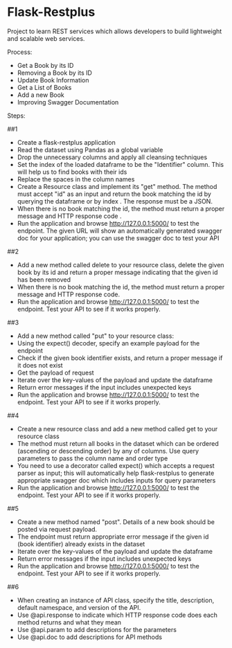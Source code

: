 # Flask-Restplus
Project to learn REST services which allows developers to build lightweight and scalable web services.

Process:
* Get a Book by its ID
* Removing a Book by its ID
* Update Book Information
* Get a List of Books
* Add a new Book
* Improving Swagger Documentation

Steps:

##1
* Create a flask-restplus application
* Read the dataset using Pandas as a global variable
* Drop the unnecessary columns and apply all cleansing techniques
* Set the index of the loaded dataframe to be the "Identifier" column. This will help us to find books with their ids
* Replace the spaces in the column names
* Create a Resource class and implement its "get" method. The method must accept "id" as an input and return the book matching the id by querying the dataframe or by index . The response must be a JSON.
* When there is no book matching the id, the method must return a proper message and HTTP response code .
* Run the application and browse http://127.0.0.1:5000/ to test the endpoint. The given URL will show an automatically generated swagger doc for your application; you can use the swagger doc to test your API

##2
* Add a new method called delete to your resource class, delete the given book by its id and return a proper message indicating that the given id has been removed
* When there is no book matching the id, the method must return a proper message and HTTP response code.
* Run the application and browse http://127.0.0.1:5000/ to test the endpoint. Test your API to see if it works properly.

##3
* Add a new method called "put" to your resource class:
* Using the expect() decoder, specify an example payload for the endpoint
* Check if the given book identifier exists, and return a proper message if it does not exist
* Get the payload of request
* Iterate over the key-values of the payload and update the dataframe
* Return error messages if the input includes unexpected keys
* Run the application and browse http://127.0.0.1:5000/ to test the endpoint. Test your API to see if it works properly.

##4
* Create a new resource class and add a new method called get to your resource class
* The method must return all books in the dataset which can be ordered (ascending or descending order) by any of columns. Use query parameters to pass the column name and order type
* You need to use a decorator called expect() which accepts a request parser as input; this will automatically help flask-restplus to generate appropriate swagger doc which includes inputs for query parameters
* Run the application and browse http://127.0.0.1:5000/ to test the endpoint. Test your API to see if it works properly.

##5
* Create a new method named "post". Details of a new book should be posted via request payload.
* The endpoint must return appropriate error message if the given id (book identifier) already exists in the dataset
* Iterate over the key-values of the payload and update the dataframe
* Return error messages if the input includes unexpected keys
* Run the application and browse http://127.0.0.1:5000/ to test the endpoint. Test your API to see if it works properly.

##6
* When creating an instance of API class, specify the title, description, default namespace, and version of the API.
* Use @api.response to indicate which HTTP response code does each method returns and what they mean
* Use @api.param to add descriptions for the parameters
* Use @api.doc to add descriptions for API methods